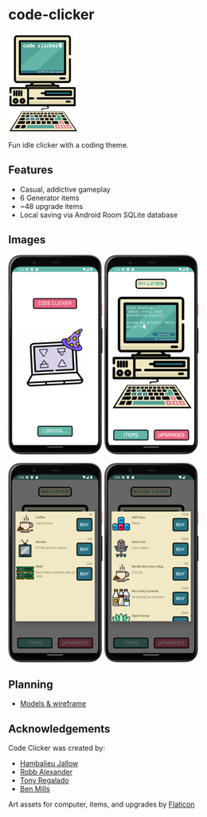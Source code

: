 # code-clicker

![code clicker logo](./readme-images/logo.png)

Fun idle clicker with a coding theme.

## Features

- Casual, addictive gameplay
- 6 Generator items
- ~48 upgrade items
- Local saving via Android Room SQLite database

## Images

![splash screen](./readme-images/splash.png)
![main](./readme-images/main-01.png)

![items](./readme-images/generators.png)
![upgrades](./readme-images/upgrades.png)

## Planning 

- [Models & wireframe](./readme-images/planning.png)

## Acknowledgements 

Code Clicker was created by:

- [Hambalieu Jallow](https://github.com/Hambalieu)
- [Robb Alexander](https://github.com/RobbMAlexander)
- [Tony Regalado](https://github.com/Edward-Regalado)
- [Ben Mills](https://github.com/akkanben)

Art assets for computer, items, and upgrades by [Flaticon](https://www.flaticon.com/)
